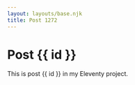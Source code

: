 ```yaml
---
layout: layouts/base.njk
title: Post 1272
---
```


# Post {{ id }}

This is post {{ id }} in my Eleventy project.
